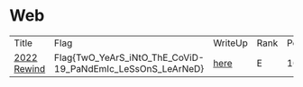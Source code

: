 # Web
<table>
	<tr>
    		<td>Title</td>
    		<td>Flag</td>
    		<td>WriteUp</td>
            <td>Rank</td>
			<td>Points</td>
 	</tr>
	<tr>
		<td><a href="https://ctf.viblo.asia/puzzles/2022-rewind-6r0rb8z45pd">2022 Rewind</a></td>
		<td>Flag{TwO_YeArS_iNtO_ThE_CoViD-19_PaNdEmIc_LeSsOnS_LeArNeD}</td>
        <td><a href="./2022%20Rewind/2022_Rewind.md">here</a></td>
        <td>E</td>
		<td>100</td>
	</tr>
	
</table>